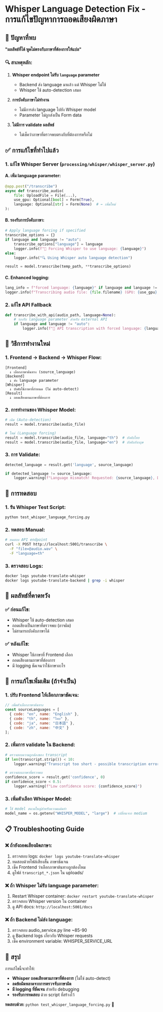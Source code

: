 # Whisper Language Detection Fix - การแก้ไขปัญหาการถอดเสียงผิดภาษา

## 🎯 ปัญหาที่พบ
**"ผลลัพธ์ที่ได้ พูดไม่ตรงกับภาษาที่ต้องการให้แปล"**

### 🔍 สาเหตุหลัก:
1. **Whisper endpoint ไม่รับ `language` parameter** 
   - Backend ส่ง language มาแล้ว แต่ Whisper ไม่ใช้
   - Whisper ใช้ auto-detection เสมอ
   
2. **การบังคับภาษาไม่ทำงาน**
   - ไม่มีการส่ง language ไปยัง Whisper model
   - Parameter ไม่ถูกส่งเป็น Form data

3. **ไม่มีการ validate ผลลัพธ์**
   - ไม่เช็คว่าภาษาที่ตรวจพบตรงกับที่ต้องการหรือไม่

## ✅ การแก้ไขที่ทำไปแล้ว

### 1. **แก้ไข Whisper Server** (`processing/whisper/whisper_server.py`)

#### A. เพิ่ม language parameter:
```python
@app.post("/transcribe")
async def transcribe_audio(
    file: UploadFile = File(...), 
    use_gpu: Optional[bool] = Form(True),
    language: Optional[str] = Form(None)  # ← เพิ่มใหม่
):
```

#### B. รองรับการบังคับภาษา:
```python
# Apply language forcing if specified
transcribe_options = {}
if language and language != "auto":
    transcribe_options["language"] = language
    logger.info(f"🎯 Forcing Whisper to use language: {language}")
else:
    logger.info("🔍 Using Whisper auto language detection")

result = model.transcribe(temp_path, **transcribe_options)
```

#### C. Enhanced logging:
```python
lang_info = f"forced language: {language}" if language and language != "auto" else "auto-detect"
logger.info(f"Transcribing audio file: {file.filename} (GPU: {use_gpu}, {lang_info})")
```

### 2. **แก้ไข API Fallback** 
```python
def transcribe_with_api(audio_path, language=None):
    # รองรับ language parameter สำหรับ external API
    if language and language != "auto":
        logger.info(f"🎯 API transcription with forced language: {language}")
```

## 🔧 วิธีการทำงานใหม่

### 1. **Frontend → Backend → Whisper Flow:**
```
[Frontend] 
  ↓ เลือกภาษาต้นทาง (source_language)
[Backend] 
  ↓ ส่ง language parameter
[Whisper] 
  ↓ บังคับใช้ภาษาที่กำหนด (ไม่ auto-detect)
[Result] 
  ↓ ถอดเสียงตามภาษาที่ต้องการ
```

### 2. **การทำงานของ Whisper Model:**
```python
# เดิม (Auto-detection)
result = model.transcribe(audio_file)

# ใหม่ (Language forcing)
result = model.transcribe(audio_file, language="th")  # บังคับไทย
result = model.transcribe(audio_file, language="en")  # บังคับอังกฤษ
```

### 3. **การ Validate:**
```python
detected_language = result.get('language', source_language)

if detected_language != source_language:
    logger.warning(f"Language mismatch! Requested: {source_language}, Detected: {detected_language}")
```

## 🧪 การทดสอบ

### 1. **รัน Whisper Test Script:**
```bash
python test_whisper_language_forcing.py
```

### 2. **ทดสอบ Manual:**
```bash
# ทดสอบ API endpoint
curl -X POST http://localhost:5001/transcribe \
  -F "file=@audio.wav" \
  -F "language=th"
```

### 3. **ตรวจสอบ Logs:**
```bash
docker logs youtube-translate-whisper
docker logs youtube-translate-backend | grep -i whisper
```

## 🎯 ผลลัพธ์ที่คาดหวัง

### ✅ **ก่อนแก้ไข:**
- Whisper ใช้ auto-detection เสมอ
- ถอดเสียงเป็นภาษาที่ตรวจพบ (อาจผิด)
- ไม่สามารถบังคับภาษาได้

### ✅ **หลังแก้ไข:**
- Whisper ใช้ภาษาที่ Frontend เลือก
- ถอดเสียงตามภาษาที่ต้องการ
- มี logging ชัดเจนว่าใช้ภาษาอะไร

## 🚨 การแก้ไขเพิ่มเติม (ถ้าจำเป็น)

### 1. **ปรับ Frontend ให้เลือกภาษาชัดเจน:**
```javascript
// เพิ่มตัวเลือกภาษาต้นทาง
const sourceLanguages = [
  { code: "en", name: "English" },
  { code: "th", name: "ไทย" },
  { code: "ja", name: "日本語" },
  { code: "zh", name: "中文" }
];
```

### 2. **เพิ่มการ validate ใน Backend:**
```python
# ตรวจสอบความถูกต้องของ transcript
if len(transcript.strip()) < 10:
    logger.warning("Transcript too short - possible transcription error")

# ตรวจสอบภาษาที่ตรวจพบ
confidence_score = result.get('confidence', 0)
if confidence_score < 0.5:
    logger.warning(f"Low confidence score: {confidence_score}")
```

### 3. **เพิ่มตัวเลือก Whisper Model:**
```python
# ใช้ model ขนาดใหญ่สำหรับความแม่นยำ
model_name = os.getenv("WHISPER_MODEL", "large")  # เปลี่ยนจาก medium
```

## 📋 Troubleshooting Guide

### ❌ **ถ้ายังถอดเสียงผิดภาษา:**
1. ตรวจสอบ logs: `docker logs youtube-translate-whisper`
2. ทดสอบด้วยไฟล์เสียงสั้น ภาษาชัดเจน
3. เช็ค Frontend ว่าเลือกภาษาต้นทางถูกต้องไหม
4. ดูไฟล์ `transcript_*.json` ใน uploads/

### ❌ **ถ้า Whisper ไม่รับ language parameter:**
1. Restart Whisper container: `docker restart youtube-translate-whisper`
2. ตรวจสอบ Whisper version ใน container
3. ดู API docs: `http://localhost:5001/docs`

### ❌ **ถ้า Backend ไม่ส่ง language:**
1. ตรวจสอบ audio_service.py line ~85-90
2. ดู Backend logs เกี่ยวกับ Whisper requests
3. เช็ค environment variable: WHISPER_SERVICE_URL

## 🎉 สรุป

การแก้ไขนี้จะทำให้:
- **Whisper ถอดเสียงตามภาษาที่ต้องการ** (ไม่ใช่ auto-detect)
- **ลดข้อผิดพลาดจากการตรวจจับภาษาผิด**
- **มี logging ที่ชัดเจน** สำหรับ debugging
- **รองรับการทดสอบ** ด้วย script ที่สร้างไว้

**ทดสอบด้วย:** `python test_whisper_language_forcing.py` 🎯
